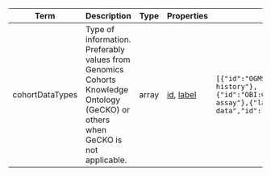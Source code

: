 |Term | Description | Type | Properties | Example | Enum|
| ---| ---| ---| ---| ---| --- |
| cohortDataTypes | Type of information. Preferably values from Genomics Cohorts Knowledge Ontology (GeCKO) or others when GeCKO is not applicable. | array | [id](./id.md), [label](./label.md) | `[{"id":"OGMS:0000015","label":"clinical history"},{"id":"OBI:0000070","label":"genotyping assay"},{"label":"survey data","id":"OMIABIS:0000060"}]` | NA|
